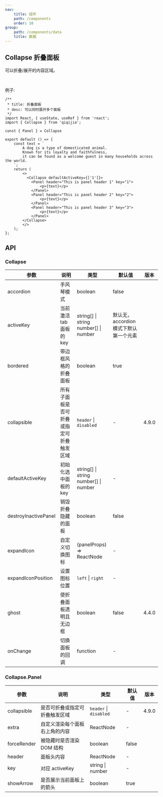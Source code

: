 ```yaml
---
nav:
    title: 组件
    path: /components
    order: 10
group:
    path: /components/data
    title: 数据
---
```


## Collapse 折叠面板

可以折叠/展开的内容区域。

<br />

例子: 

```tsx
/**
 * title: 折叠面板
 * desc: 可以同时展开多个面板
 */
import React, { useState, useRef } from 'react';
import { Collapse } from 'qiqijia';

const { Panel } = Collapse

export default () => {
    const text = `
        A dog is a type of domesticated animal.
        Known for its loyalty and faithfulness,
        it can be found as a welcome guest in many households across the world.
    `;
    return (
        <>
          <Collapse defaultActiveKey={['1']}>
            <Panel header="This is panel header 1" key="1">
                <p>{text}</p>
            </Panel>
            <Panel header="This is panel header 2" key="2">
                <p>{text}</p>
            </Panel>
            <Panel header="This is panel header 3" key="3">
                <p>{text}</p>
            </Panel>
        </Collapse>
        </>
    );
};
```


## API

### Collapse

| 参数 | 说明 | 类型 | 默认值 | 版本 |
| --- | --- | --- | --- | --- |
| accordion | 手风琴模式 | boolean | false |  |
| activeKey | 当前激活 tab 面板的 key | string\[] \| string <br/> number\[] \| number | 默认无，accordion 模式下默认第一个元素 |  |
| bordered | 带边框风格的折叠面板 | boolean | true |  |
| collapsible | 所有子面板是否可折叠或指定可折叠触发区域 | `header` \| `disabled` | - | 4.9.0 |
| defaultActiveKey | 初始化选中面板的 key | string\[] \| string<br/> number\[] \| number | - |  |
| destroyInactivePanel | 销毁折叠隐藏的面板 | boolean | false |  |
| expandIcon | 自定义切换图标 | (panelProps) => ReactNode | - |  |
| expandIconPosition | 设置图标位置 | `left` \| `right` | - |  |
| ghost | 使折叠面板透明且无边框 | boolean | false | 4.4.0 |
| onChange | 切换面板的回调 | function | - |  |

### Collapse.Panel

| 参数 | 说明 | 类型 | 默认值 | 版本 |
| --- | --- | --- | --- | --- |
| collapsible | 是否可折叠或指定可折叠触发区域 | `header` \| `disabled` | - | 4.9.0 |
| extra | 自定义渲染每个面板右上角的内容 | ReactNode | - |  |
| forceRender | 被隐藏时是否渲染 DOM 结构 | boolean | false |  |
| header | 面板头内容 | ReactNode | - |  |
| key | 对应 activeKey | string \| number | - |  |
| showArrow | 是否展示当前面板上的箭头 | boolean | true |  |